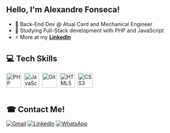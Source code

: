 <h2 align="left">Hello, I'm Alexandre Fonseca!</h2> 

- 💼 Back-End Dev @ Atual Card and Mechanical Engineer
- 🌱 Studying Full-Stack development with PHP and JavaScript
- ⚡ More at my **[LinkedIn](https://www.linkedin.com/in/alexandremucarzelfonseca/)**

<h2 align="left">💻 Tech Skills</h2>

<div style="display: inline_block">
  <img align="center" title="PHP" alt="PHP" height="40" width="40" src="https://cdn.worldvectorlogo.com/logos/php-1.svg">&nbsp
  <img align="center" title="JavaScript" alt="JavaScript" height="40" width="40" src="https://cdn.worldvectorlogo.com/logos/logo-javascript.svg">&nbsp
  <img align="center" title="Git" alt="Git" height="40" width="40" src="https://cdn.jsdelivr.net/gh/devicons/devicon/icons/git/git-original.svg">&nbsp
  <img align="center" title="HTML5" alt="HTML5" height="40" width="40" src="https://cdn.jsdelivr.net/gh/devicons/devicon/icons/html5/html5-original.svg">&nbsp
  <img align="center" title="CSS3" alt="CSS3" height="40" width="40" src="https://cdn.jsdelivr.net/gh/devicons/devicon/icons/css3/css3-original.svg">
</div>

<br>

<h2 align="left">☎ Contact Me!</h2>

<div>
  <a href="mailto:amfonseca98@gmail.com"><img alt="Gmail" src="https://img.shields.io/badge/Gmail-D14836?style=for-the-badge&logo=gmail&logoColor=white"></a>
  <a href="https://www.linkedin.com/in/alexandremucarzelfonseca/" target="_blank"><img alt="LinkedIn" src="https://img.shields.io/badge/LinkedIn-0077B5?style=for-the-badge&logo=linkedin&logoColor=white"></a>
  <a href="https://api.whatsapp.com/send?phone=5541992055294" target="_blank"><img alt="WhatsApp" src="https://img.shields.io/badge/WhatsApp-25D366?style=for-the-badge&logo=whatsapp&logoColor=white"></a>
</div>
